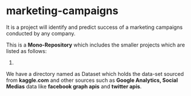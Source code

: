 # marketing-campaigns
It is a project will identify and predict success of a marketing campaigns conducted by any company.

This is a **Mono-Repository** which includes the smaller projects which are listed as follows:

1. 

We have a directory named as Dataset which holds the data-set sourced from **kaggle.com** and other sources such as **Google Analytics, Social Medias** data like **facebook graph apis** and **twitter apis**. 
